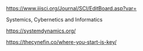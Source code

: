 https://www.iiisci.org/Journal/SCI/EditBoard.asp?var=

Systemics, Cybernetics and Informatics




https://systemdynamics.org/


https://thecynefin.co/where-you-start-is-key/



